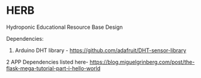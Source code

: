 # HERB
Hydroponic Educational Resource Base Design

Dependencies:
1. Arduino
    DHT library - https://github.com/adafruit/DHT-sensor-library
    
2 APP
    Dependencies listed here- https://blog.miguelgrinberg.com/post/the-flask-mega-tutorial-part-i-hello-world
